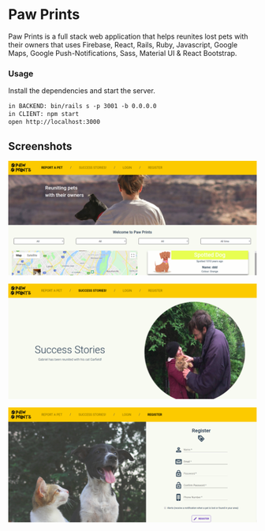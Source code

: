 Paw Prints
=====================

Paw Prints is a full stack web application that helps reunites lost pets with their owners that uses Firebase, React, Rails, Ruby, Javascript, Google Maps, Google Push-Notifications, Sass, Material UI & React Bootstrap.

### Usage

Install the dependencies and start the server.

```
in BACKEND: bin/rails s -p 3001 -b 0.0.0.0
in CLIENT: npm start
open http://localhost:3000
```

## Screenshots

!["Screenshot of pawprints messages"](https://github.com/victor-h-huynh/PawPrints/blob/master/PawPrintsLand.png?raw=true)

!["Screenshot of pawprints messages"](https://github.com/victor-h-huynh/PawPrints/blob/master/PawPrintsSuccess.png?raw=true)

!["Screenshot of pawprints messages"](https://github.com/victor-h-huynh/PawPrints/blob/master/PawPrintsRegister.png?raw=true)
